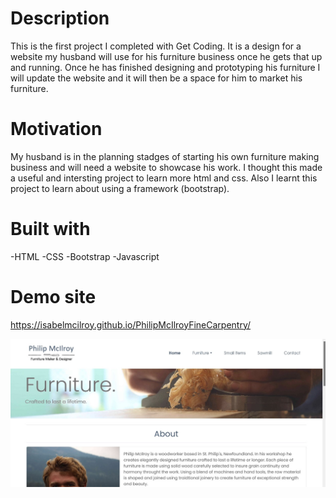 # Description
This is the first project I completed with Get Coding. It is a design for a website my husband will use for his furniture business once he gets that up and running. Once he has finished designing and prototyping his furniture I will update the website and it will then be a space for him to market his furniture.

# Motivation
My husband is in the planning stadges of starting his own furniture making business and will need a website to showcase his work. I thought this made a useful and intersting project to learn more html and css. Also I learnt this project to learn about using a framework (bootstrap).

# Built with
-HTML
-CSS
-Bootstrap
-Javascript

# Demo site
https://isabelmcilroy.github.io/PhilipMcIlroyFineCarpentry/

![Screenshot](images/Capture.jpg)